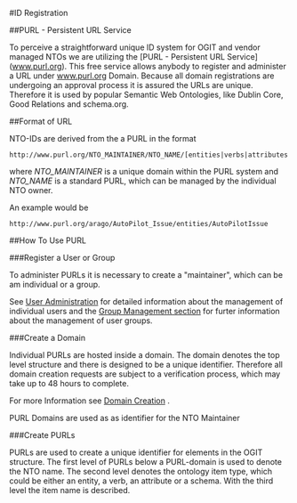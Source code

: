 #ID Registration

##PURL - Persistent URL Service

To perceive a straightforward unique ID system for OGIT and vendor managed NTOs we are utilizing the [PURL - Persistent URL Service] (www.purl.org). This free service allows anybody to register and administer a URL under www.purl.org Domain. Because all domain registrations are undergoing an approval process it is assured the URLs are unique. Therefore it is used by popular Semantic Web Ontologies, like Dublin Core, Good Relations and schema.org.


##Format of URL

NTO-IDs are derived from the a PURL in the format

```
http://www.purl.org/NTO_MAINTAINER/NTO_NAME/[entities|verbs|attributes|schema]/ITEM_NAME
```

where *NTO_MAINTAINER* is a unique domain within the PURL system and *NTO_NAME* is a standard PURL, which can be managed by the individual NTO owner. 

An example would be 

```
http://www.purl.org/arago/AutoPilot_Issue/entities/AutoPilotIssue
```


##How To Use PURL


###Register a User or Group

To administer PURLs it is necessary to create a "maintainer", which can be am individual or a group.

See [User Administration](http://www.purl.org/docs/#user) for detailed information about the management of individual users and the [Group Management section](http://www.purl.org/docs/#groupcreate) for furter information about the management of user groups.

###Create a Domain

Individual PURLs are hosted inside a domain. The domain denotes the top level structure and there is designed to be a unique identifier. Therefore all domain creation requests are subject to a verification process, which may take up to 48 hours to complete.

For more Information see [Domain Creation](http://www.purl.org/docs/#domaincreate) .

PURL Domains are used as as identifier for the NTO Maintainer

###Create PURLs

PURLs are used to create a unique identifier for elements in the OGIT structure. The first level of PURLs below a PURL-domain is used to denote the NTO name. The second level denotes the ontology item type, which could be either an entity, a verb, an attribute or a schema. With the third level the item name is described. 

